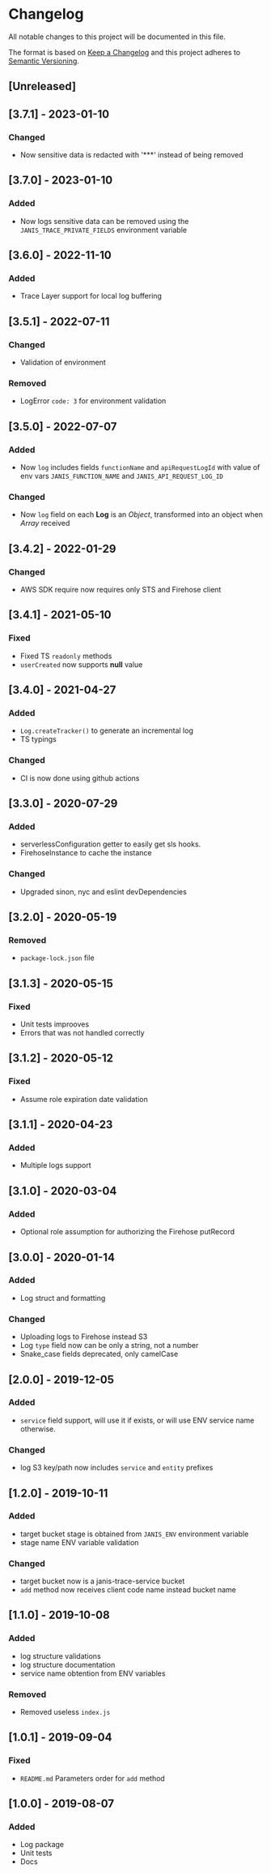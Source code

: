 # Changelog

All notable changes to this project will be documented in this file.

The format is based on [Keep a Changelog](http://keepachangelog.com/en/1.0.0/)
and this project adheres to [Semantic Versioning](http://semver.org/spec/v2.0.0.html).

## [Unreleased]

## [3.7.1] - 2023-01-10
### Changed
- Now sensitive data is redacted with '***' instead of being removed

## [3.7.0] - 2023-01-10
### Added
- Now logs sensitive data can be removed using the `JANIS_TRACE_PRIVATE_FIELDS` environment variable

## [3.6.0] - 2022-11-10
### Added
- Trace Layer support for local log buffering

## [3.5.1] - 2022-07-11
### Changed
- Validation of environment

### Removed
- LogError `code: 3` for environment validation

## [3.5.0] - 2022-07-07
### Added
- Now `log` includes fields `functionName` and `apiRequestLogId` with value of env vars `JANIS_FUNCTION_NAME` and `JANIS_API_REQUEST_LOG_ID`

### Changed
- Now `log` field on each **Log** is an _Object_, transformed into an object when _Array_ received

## [3.4.2] - 2022-01-29
### Changed
- AWS SDK require now requires only STS and Firehose client

## [3.4.1] - 2021-05-10
### Fixed
- Fixed TS `readonly` methods
- `userCreated` now supports **null** value

## [3.4.0] - 2021-04-27
### Added
- `Log.createTracker()` to generate an incremental log
- TS typings

### Changed
- CI is now done using github actions

## [3.3.0] - 2020-07-29
### Added
- serverlessConfiguration getter to easily get sls hooks.
- FirehoseInstance to cache the instance

### Changed
- Upgraded sinon, nyc and eslint devDependencies

## [3.2.0] - 2020-05-19
### Removed
- `package-lock.json` file

## [3.1.3] - 2020-05-15
### Fixed
- Unit tests improoves
- Errors that was not handled correctly

## [3.1.2] - 2020-05-12
### Fixed
- Assume role expiration date validation

## [3.1.1] - 2020-04-23
### Added
- Multiple logs support

## [3.1.0] - 2020-03-04
### Added
- Optional role assumption for authorizing the Firehose putRecord

## [3.0.0] - 2020-01-14
### Added
- Log struct and formatting

### Changed
- Uploading logs to Firehose instead S3
- Log `type` field now can be only a string, not a number
- Snake_case fields deprecated, only camelCase

## [2.0.0] - 2019-12-05
### Added
- `service` field support, will use it if exists, or will use ENV service name otherwise.

### Changed
- log S3 key/path now includes `service` and `entity` prefixes

## [1.2.0] - 2019-10-11
### Added
- target bucket stage is obtained from `JANIS_ENV` environment variable
- stage name ENV variable validation

### Changed
- target bucket now is a janis-trace-service bucket
- `add` method now receives client code name instead bucket name

## [1.1.0] - 2019-10-08
### Added
- log structure validations
- log structure documentation
- service name obtention from ENV variables

### Removed
- Removed useless `index.js`

## [1.0.1] - 2019-09-04
### Fixed
- `README.md` Parameters order for `add` method

## [1.0.0] - 2019-08-07
### Added
- Log package
- Unit tests
- Docs